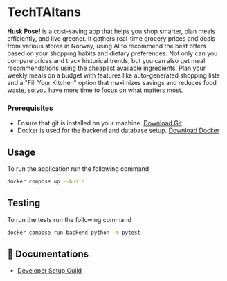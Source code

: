 # TechTAItans
**Husk Pose!** is a cost-saving app that helps you shop smarter, plan meals efficiently, and live greener. It gathers real-time grocery prices and deals from various stores in Norway, using AI to recommend the best offers based on your shopping habits and dietary preferences. Not only can you compare prices and track historical trends, but you can also get meal recommendations using the cheapest available ingredients. Plan your weekly meals on a budget with features like auto-generated shopping lists and a "Fill Your Kitchen" option that maximizes savings and reduces food waste, so you have more time to focus on what matters most.



### Prerequisites
- Ensure that git is installed on your machine. [Download Git](https://git-scm.com/downloads)
- Docker is used for the backend and database setup. [Download Docker](https://www.docker.com/products/docker-desktop)


## Usage
To run the application run the following command
```bash
docker compose up --build
```

## Testing
To run the tests run the following command
```bash
docker compose run backend python -m pytest
```



## 📖 Documentations
- [Developer Setup Guild](docs/manuals/setup.md)
